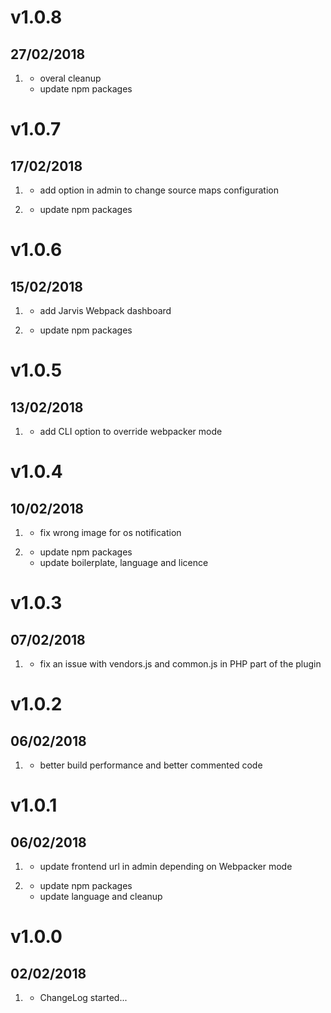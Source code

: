 # v1.0.8
##  27/02/2018

1. [](#improved)
    * overal cleanup
    * update npm packages

# v1.0.7
##  17/02/2018

1. [](#new)
    * add option in admin to change source maps configuration

1. [](#improved)
    * update npm packages

# v1.0.6
##  15/02/2018

1. [](#new)
    * add Jarvis Webpack dashboard

1. [](#improved)
    * update npm packages

# v1.0.5
##  13/02/2018

1. [](#improved)
    * add CLI option to override webpacker mode

# v1.0.4
##  10/02/2018

1. [](#fix)
    * fix wrong image for os notification

1. [](#improved)
    * update npm packages
    * update boilerplate, language and licence

# v1.0.3
##  07/02/2018

1. [](#fix)
    * fix an issue with vendors.js and common.js in PHP part of the plugin

# v1.0.2
##  06/02/2018

1. [](#improved)
    * better build performance and better commented code

# v1.0.1
##  06/02/2018

1. [](#new)
    * update frontend url in admin depending on Webpacker mode

1. [](#improved)
    * update npm packages
    * update language and cleanup

# v1.0.0
##  02/02/2018

1. [](#new)
    * ChangeLog started...

